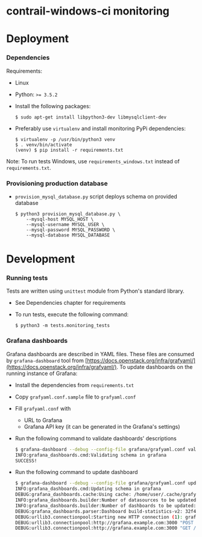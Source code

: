 # contrail-windows-ci monitoring

# Deployment 

### Dependencies

Requirements:
- Linux
- Python: `>= 3.5.2`
- Install the following packages:

    ```
    $ sudo apt-get install libpython3-dev libmysqlclient-dev
    ```

- Preferably use `virtualenv` and install monitoring PyPi dependencies:

    ```
    $ virtualenv -p /usr/bin/python3 venv
    $ . venv/bin/activate
    (venv) $ pip install -r requirements.txt
    ```

Note: To run tests Windows, use `requirements_windows.txt` instead of `requirements.txt`.

### Provisioning production database

- `provision_mysql_database.py` script deploys schema on provided database

    ```
    $ python3 provision_mysql_database.py \
        --mysql-host MYSQL_HOST \
        --mysql-username MYSQL_USER \
        --mysql-password MYSQL_PASSWORD \
        --mysql-database MYSQL_DATABASE
    ```

# Development

### Running tests

Tests are written using `unittest` module from Python's standard library.

- See Dependencies chapter for requirements
- To run tests, execute the following command:

    ```
    $ python3 -m tests.monitoring_tests
    ```

### Grafana dashboards

Grafana dashboards are described in YAML files.
These files are consumed by `grafana-dashboard` tool from [https://docs.openstack.org/infra/grafyaml/](https://docs.openstack.org/infra/grafyaml/).
To update dashboards on the running instance of Grafana:

- Install the dependencies from `requirements.txt`
- Copy `grafyaml.conf.sample` file to `grafyaml.conf`
- Fill `grafyaml.conf` with
    - URL to Grafana
    - Grafana API key (it can be generated in the Grafana's settings)
- Run the following command to validate dashboards' descriptions

    ```bash
    $ grafana-dashboard --debug --config-file grafana/grafyaml.conf validate grafana
    INFO:grafana_dashboards.cmd:Validating schema in grafana
    SUCCESS!
    ```

- Run the following command to update dashboard

    ```bash
    $ grafana-dashboard --debug --config-file grafana/grafyaml.conf update grafana
    INFO:grafana_dashboards.cmd:Updating schema in grafana
    DEBUG:grafana_dashboards.cache:Using cache: /home/user/.cache/grafyaml/cache.dbm
    INFO:grafana_dashboards.builder:Number of datasources to be updated: 0
    INFO:grafana_dashboards.builder:Number of dashboards to be updated: 1
    DEBUG:grafana_dashboards.parser:Dashboard build-statistics-v2: 32f4f558f2c8a404f4c4ed99d61ac6b9
    DEBUG:urllib3.connectionpool:Starting new HTTP connection (1): grafana.example.com
    DEBUG:urllib3.connectionpool:http://grafana.example.com:3000 "POST /api/dashboards/db/ HTTP/1.1" 200 129
    DEBUG:urllib3.connectionpool:http://grafana.example.com:3000 "GET /api/dashboards/db/build-statistics-v2 HTTP/1.1" 200 None
    ```
